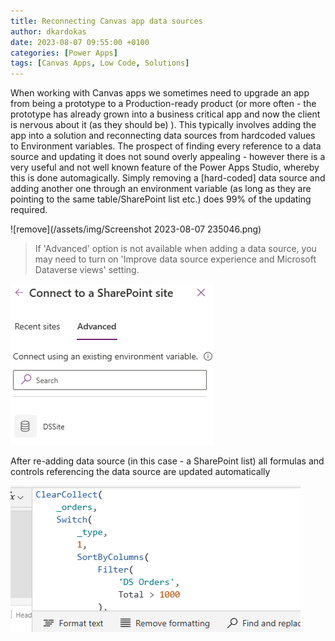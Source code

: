 ```yaml
---
title: Reconnecting Canvas app data sources
author: dkardokas
date: 2023-08-07 09:55:00 +0100
categories: [Power Apps]
tags: [Canvas Apps, Low Code, Solutions]
---
```


When working with Canvas apps we sometimes need to upgrade an app from being a prototype to a Production-ready product (or more often - the prototype has already grown into a business critical app and now the client is nervous about it (as they should be) ). This typically involves adding the app into a solution and reconnecting data sources from hardcoded values to Environment variables. The prospect of finding every reference to a data source and updating it does not sound overly appealing - however there is a very useful and not well known feature of the Power Apps Studio, whereby this is done automagically. Simply removing a \[hard-coded\] data source and adding another one through an environment variable (as long as they are pointing to the same table/SharePoint list etc.) does 99% of the updating required.

![remove](/assets/img/Screenshot 2023-08-07 235046.png)

> If 'Advanced' option is not available when adding a data source, you may need to turn on 'Improve data source experience and Microsoft Dataverse views' setting.

![Add env variable](/assets/img/image.png)

After re-adding data source (in this case - a SharePoint list) all formulas and controls referencing the data source are updated automatically

![Updated formula](/assets/img/formula7.png)
